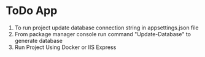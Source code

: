 # ToDo App 

1. To run project update database connection string in appsettings.json file
2. From package manager console run command "Update-Database" to generate database
3. Run Project Using Docker or IIS Express
